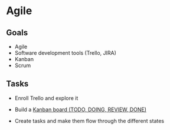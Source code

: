 # Agile

## Goals

- Agile
- Software development tools (Trello, JIRA)
- Kanban
- Scrum

## Tasks

- Enroll Trello and explore it

- Build a [Kanban board (TODO, DOING, REVIEW, DONE)](https://trello.com/b/pUMxGR3K/bootcamp)

- Create tasks and make them flow through the different states
